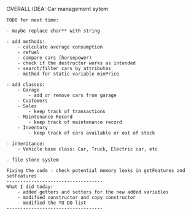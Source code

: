 OVERALL IDEA: Car management sytem

    TODO for next time:

    - maybe replace char** with string

    - add methods:
        - calculate average consumption
        - refuel
        - compare cars (horsepower)
        - check if the destructor works as intended
        - search/filter cars by attributes
        - method for static variable minPrice

    - add classes:
        - Garage
            - add or remove cars from garage
        - Customers
        - Sales
            - keep track of transactions
        - Maintenance Record
            - keep track of maintenance record
        - Inventory
            - keep track of cars available or out of stock

    - inheritance:
        - Vehicle base class: Car, Truck, Electric car, etc

    - file store system

    Fixing the code - check potential memory leaks in getFeatures and setFeatures
    -----------------------------------
    What I did today:
        - added getters and setters for the new added variables
        - modified constructor and copy constructor
        - modified the TO DO list
    -----------------------------------
